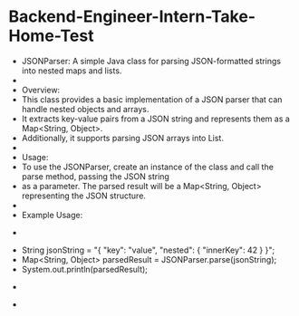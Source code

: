 # Backend-Engineer-Intern-Take-Home-Test

 * JSONParser: A simple Java class for parsing JSON-formatted strings into nested maps and lists.
 *
 * Overview:
 * This class provides a basic implementation of a JSON parser that can handle nested objects and arrays.
 * It extracts key-value pairs from a JSON string and represents them as a Map<String, Object>.
 * Additionally, it supports parsing JSON arrays into List<Object>.
 *
 * Usage:
 * To use the JSONParser, create an instance of the class and call the parse method, passing the JSON string
 * as a parameter. The parsed result will be a Map<String, Object> representing the JSON structure.
 *
 * Example Usage:
 * ```
 * String jsonString = "{ \"key\": \"value\", \"nested\": { \"innerKey\": 42 } }";
 * Map<String, Object> parsedResult = JSONParser.parse(jsonString);
 * System.out.println(parsedResult);
 * ```
 *
